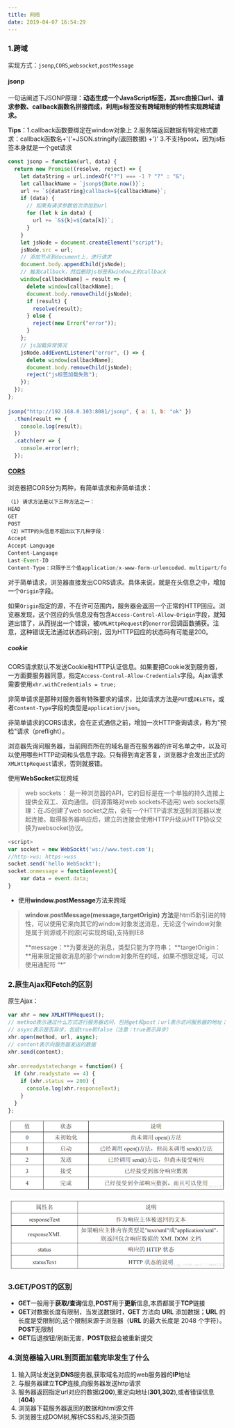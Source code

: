 ```yaml
---
title: 网络
date: 2019-04-07 16:54:29
---
```


### 1.跨域

实现方式：`jsonp`,`CORS`,`websocket`,`postMessage`

#### jsonp

一句话阐述下JSONP原理：**动态生成一个JavaScript标签，其src由接口url、请求参数、callback函数名拼接而成，利用js标签没有跨域限制的特性实现跨域请求。** 

**Tips**：1.callback函数要绑定在window对象上
 2.服务端返回数据有特定格式要求：callback函数名+'('+JSON.stringify(返回数据) +')'
 3.不支持post，因为js标签本身就是一个get请求

```js
const jsonp = function(url, data) {
  return new Promise((resolve, reject) => {
    let dataString = url.indexOf("?") === -1 ? "?" : "&";
    let callbackName = `jsonp${Date.now()}`;
    url += `${dataString}callback=${callbackName}`;
    if (data) {
      // 如果有请求参数依次添加到url
      for (let k in data) {
        url += `&${k}=${data[k]}`;
      }
    }
    let jsNode = document.createElement("script");
    jsNode.src = url;
    // 添加节点到document上，进行请求
    document.body.appendChild(jsNode);
    // 触发callback，然后删除js标签和window上的callback
    window[callbackName] = result => {
      delete window[callbackName];
      document.body.removeChild(jsNode);
      if (result) {
        resolve(result);
      } else {
        reject(new Error("error"));
      }
    };
    // js加载异常情况
    jsNode.addEventListener("error", () => {
      delete window[callbackName];
      document.body.removeChild(jsNode);
      reject("js标签加载失败");
    });
  });
};

jsonp("http://192.168.0.103:8081/jsonp", { a: 1, b: "ok" })
  .then(result => {
    console.log(result);
  })
  .catch(err => {
    console.error(err);
  });
```

#### [CORS](http://www.ruanyifeng.com/blog/2016/04/cors.html)

浏览器把CORS分为两种，有简单请求和非简单请求：

```js
（1) 请求方法是以下三种方法之一：
HEAD
GET
POST
（2）HTTP的头信息不超出以下几种字段：
Accept
Accept-Language
Content-Language
Last-Event-ID
Content-Type：只限于三个值application/x-www-form-urlencoded、multipart/form-data、text/plain
```

对于简单请求，浏览器直接发出CORS请求。具体来说，就是在头信息之中，增加一个`Origin`字段。

如果`Origin`指定的源，不在许可范围内，服务器会返回一个正常的HTTP回应。浏览器发现，这个回应的头信息没有包含`Access-Control-Allow-Origin`字段，就知道出错了，从而抛出一个错误，被`XMLHttpRequest`的`onerror`回调函数捕获。注意，这种错误无法通过状态码识别，因为HTTP回应的状态码有可能是200。

##### cookie

CORS请求默认不发送Cookie和HTTP认证信息。如果要把Cookie发到服务器，一方面要服务器同意，指定`Access-Control-Allow-Credentials`字段。Ajax请求需要使用`xhr.withCredentials = true;`

非简单请求是那种对服务器有特殊要求的请求，比如请求方法是`PUT`或`DELETE`，或者`Content-Type`字段的类型是`application/json`。

非简单请求的CORS请求，会在正式通信之前，增加一次HTTP查询请求，称为"预检"请求（preflight）。

浏览器先询问服务器，当前网页所在的域名是否在服务器的许可名单之中，以及可以使用哪些HTTP动词和头信息字段。只有得到肯定答复，浏览器才会发出正式的`XMLHttpRequest`请求，否则就报错。

使用**WebSocket**实现跨域

>web sockets： 是一种浏览器的API，它的目标是在一个单独的持久连接上提供全双工、双向通信。(同源策略对web sockets不适用)
>web sockets原理：在JS创建了web socket之后，会有一个HTTP请求发送到浏览器以发起连接。取得服务器响应后，建立的连接会使用HTTP升级从HTTP协议交换为websocket协议。

```javascript
<script>
var socket = new WebSockt('ws://www.test.com');
//http->ws; https->wss
socket.send('hello WebSockt');
socket.onmessage = function(event){
    var data = event.data;
}
```

-  使用**window.postMessage**方法来跨域

>**window.postMessage(message,targetOrigin) 方法**是html5新引进的特性，可以使用它来向其它的window对象发送消息，无论这个window对象是属于同源或不同源(可实现跨域),支持到IE8
>
>**message：**为要发送的消息，类型只能为字符串； 
>**targetOrigin：**用来限定接收消息的那个window对象所在的域，如果不想限定域，可以使用通配符 “*”

### 2.原生Ajax和Fetch的区别

原生Ajax：

```js
var xhr = new XMLHTTPRequest();
// method表示通过什么方式进行服务器访问，包括get和post；url表示访问服务器的地址；
// async表示是否异步，包括true和false（注意：true表示异步）
xhr.open(method, url, async);
// content表示向服务器发送的数据
xhr.send(content);

xhr.onreadystatechange = function() {
  if (xhr.readystate == 4) {
    if (xhr.status == 200) {
      console.log(xhr.responseText);
    }
  }
};
```

![img](../.vuepress/public/interview/network/1.png)

![img](../.vuepress/public/interview/network/2.png)

### 3.GET/POST的区别

- **GET**一般用于**获取/查询**信息,**POST**用于**更新**信息,本质都属于**TCP**链接
- **GET**对数据长度有限制，当发送数据时，**GET** 方法向 **URL** 添加数据；**URL** 的长度是受限制的,这个限制来源于浏览器（**URL** 的最大长度是 2048 个字符）。**POST**无限制
- **GET**后退按钮/刷新无害，**POST**数据会被重新提交

### 4.浏览器输入URL到页面加载完毕发生了什么

1. 输入网址发送到**DNS**服务器,获取域名对应的web服务器的**IP**地址
2. 与服务器建立**TCP**连接,向服务器发送http请求
3. 服务器返回指定url对应的数据(**200**),重定向地址(**301,302**),或者错误信息(**404**)
4. 浏览器下载服务器返回的数据和html源文件
5. 浏览器生成DOM树,解析CSS和JS,渲染页面

